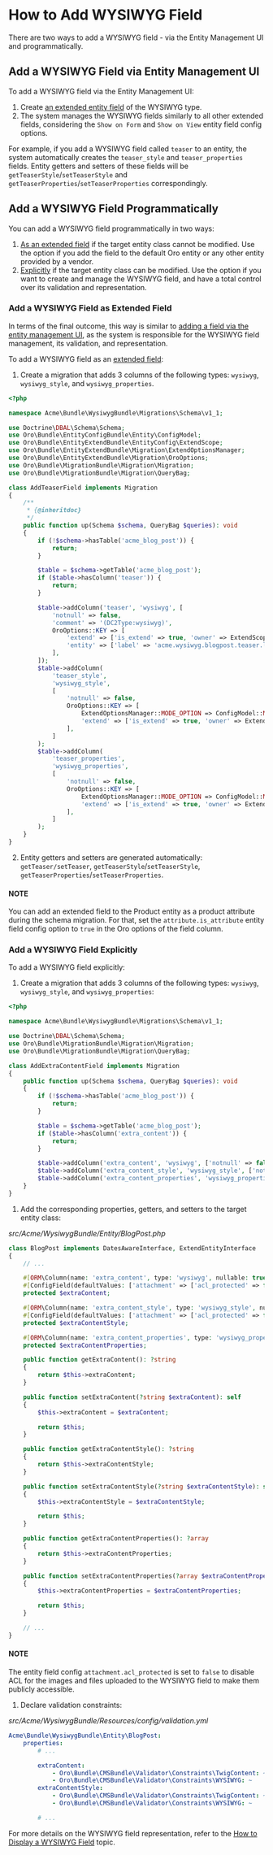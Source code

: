 <a id="how-to-add-wysiwyg-field"></a>

# How to Add WYSIWYG Field

There are two ways to add a WYSIWYG field - via the Entity Management UI and programmatically.

<a id="how-to-add-wysiwyg-field-via-ui"></a>

## Add a WYSIWYG Field via Entity Management UI

To add a WYSIWYG field via the Entity Management UI:

1. Create [an extended entity field](../../../../user/back-office/system/entities/entity-fields/index.md#doc-entity-fields-create) of the WYSIWYG type.
2. The system manages the WYSIWYG fields similarly to all other extended fields, considering the `Show on Form` and `Show on View` entity field config options.

For example, if you add a WYSIWYG field called `teaser` to an entity, the system automatically creates the `teaser_style` and `teaser_properties` fields. Entity getters and setters of these fields will be `getTeaserStyle`/`setTeaserStyle` and `getTeaserProperties`/`setTeaserProperties` correspondingly.

<a id="how-to-add-wysiwyg-field-programmatically"></a>

## Add a WYSIWYG Field Programmatically

You can add a WYSIWYG field programmatically in two ways:

1. [As an extended field](#how-to-add-wysiwyg-field-programmatically-as-extended) if the target entity class cannot be modified. Use the option if you add the field to the default Oro entity or any other entity provided by a vendor.
2. [Explicitly](#how-to-add-wysiwyg-field-programmatically-explicitly) if the target entity class can be modified. Use the option if you want to create and manage the WYSIWYG field, and have a total control over its validation and representation.

<a id="how-to-add-wysiwyg-field-programmatically-as-extended"></a>

### Add a WYSIWYG Field as Extended Field

In terms of the final outcome, this way is similar to [adding a field via the entity management UI](#how-to-add-wysiwyg-field-via-ui), as the system is responsible for the WYSIWYG field management, its validation, and representation.

To add a WYSIWYG field as an [extended field](../../../../backend/entities/extend-entities/index.md#book-entities-extended-entities-add-fields):

1. Create a migration that adds 3 columns of the following types: `wysiwyg`, `wysiwyg_style`, and `wysiwyg_properties`.

```php
<?php

namespace Acme\Bundle\WysiwygBundle\Migrations\Schema\v1_1;

use Doctrine\DBAL\Schema\Schema;
use Oro\Bundle\EntityConfigBundle\Entity\ConfigModel;
use Oro\Bundle\EntityExtendBundle\EntityConfig\ExtendScope;
use Oro\Bundle\EntityExtendBundle\Migration\ExtendOptionsManager;
use Oro\Bundle\EntityExtendBundle\Migration\OroOptions;
use Oro\Bundle\MigrationBundle\Migration\Migration;
use Oro\Bundle\MigrationBundle\Migration\QueryBag;

class AddTeaserField implements Migration
{
    /**
     * {@inheritdoc}
     */
    public function up(Schema $schema, QueryBag $queries): void
    {
        if (!$schema->hasTable('acme_blog_post')) {
            return;
        }

        $table = $schema->getTable('acme_blog_post');
        if ($table->hasColumn('teaser')) {
            return;
        }

        $table->addColumn('teaser', 'wysiwyg', [
            'notnull' => false,
            'comment' => '(DC2Type:wysiwyg)',
            OroOptions::KEY => [
                'extend' => ['is_extend' => true, 'owner' => ExtendScope::OWNER_CUSTOM],
                'entity' => ['label' => 'acme.wysiwyg.blogpost.teaser.label'],
            ],
        ]);
        $table->addColumn(
            'teaser_style',
            'wysiwyg_style',
            [
                'notnull' => false,
                OroOptions::KEY => [
                    ExtendOptionsManager::MODE_OPTION => ConfigModel::MODE_HIDDEN,
                    'extend' => ['is_extend' => true, 'owner' => ExtendScope::OWNER_CUSTOM],
                ],
            ]
        );
        $table->addColumn(
            'teaser_properties',
            'wysiwyg_properties',
            [
                'notnull' => false,
                OroOptions::KEY => [
                    ExtendOptionsManager::MODE_OPTION => ConfigModel::MODE_HIDDEN,
                    'extend' => ['is_extend' => true, 'owner' => ExtendScope::OWNER_CUSTOM],
                ],
            ]
        );
    }
}
```

2. Entity getters and setters are generated automatically: `getTeaser/setTeaser`, `getTeaserStyle`/`setTeaserStyle`,
`getTeaserProperties`/`setTeaserProperties`.

#### NOTE
You can add an extended field to the Product entity as a product attribute during the schema migration. For that, set the `attribute.is_attribute` entity field config option to `true` in the Oro options of the field column.

<a id="how-to-add-wysiwyg-field-programmatically-explicitly"></a>

### Add a WYSIWYG Field Explicitly

To add a WYSIWYG field explicitly:

1. Create a migration that adds 3 columns of the following types: `wysiwyg`, `wysiwyg_style`, and `wysiwyg_properties`:

```php
<?php

namespace Acme\Bundle\WysiwygBundle\Migrations\Schema\v1_1;

use Doctrine\DBAL\Schema\Schema;
use Oro\Bundle\MigrationBundle\Migration\Migration;
use Oro\Bundle\MigrationBundle\Migration\QueryBag;

class AddExtraContentField implements Migration
{
    public function up(Schema $schema, QueryBag $queries): void
    {
        if (!$schema->hasTable('acme_blog_post')) {
            return;
        }

        $table = $schema->getTable('acme_blog_post');
        if ($table->hasColumn('extra_content')) {
            return;
        }

        $table->addColumn('extra_content', 'wysiwyg', ['notnull' => false, 'comment' => '(DC2Type:wysiwyg)']);
        $table->addColumn('extra_content_style', 'wysiwyg_style', ['notnull' => false]);
        $table->addColumn('extra_content_properties', 'wysiwyg_properties', ['notnull' => false]);
    }
}
```

1. Add the corresponding properties, getters, and setters to the target entity class:

*src/Acme/WysiwygBundle/Entity/BlogPost.php*
```php
class BlogPost implements DatesAwareInterface, ExtendEntityInterface
{
    // ...

    #[ORM\Column(name: 'extra_content', type: 'wysiwyg', nullable: true)]
    #[ConfigField(defaultValues: ['attachment' => ['acl_protected' => false]])]
    protected $extraContent;

    #[ORM\Column(name: 'extra_content_style', type: 'wysiwyg_style', nullable: true)]
    #[ConfigField(defaultValues: ['attachment' => ['acl_protected' => false]])]
    protected $extraContentStyle;

    #[ORM\Column(name: 'extra_content_properties', type: 'wysiwyg_properties', nullable: true)]
    protected $extraContentProperties;

    public function getExtraContent(): ?string
    {
        return $this->extraContent;
    }

    public function setExtraContent(?string $extraContent): self
    {
        $this->extraContent = $extraContent;

        return $this;
    }

    public function getExtraContentStyle(): ?string
    {
        return $this->extraContentStyle;
    }

    public function setExtraContentStyle(?string $extraContentStyle): self
    {
        $this->extraContentStyle = $extraContentStyle;

        return $this;
    }

    public function getExtraContentProperties(): ?array
    {
        return $this->extraContentProperties;
    }

    public function setExtraContentProperties(?array $extraContentProperties): self
    {
        $this->extraContentProperties = $extraContentProperties;

        return $this;
    }

    // ...
}
```

#### NOTE
The entity field config `attachment.acl_protected` is set to `false` to disable ACL for the images and files uploaded     to the WYSIWYG field to make them publicly accessible.

1. Declare validation constraints:

*src/Acme/WysiwygBundle/Resources/config/validation.yml*
```yaml
Acme\Bundle\WysiwygBundle\Entity\BlogPost:
    properties:
        # ...

        extraContent:
            - Oro\Bundle\CMSBundle\Validator\Constraints\TwigContent: ~
            - Oro\Bundle\CMSBundle\Validator\Constraints\WYSIWYG: ~
        extraContentStyle:
            - Oro\Bundle\CMSBundle\Validator\Constraints\TwigContent: ~
            - Oro\Bundle\CMSBundle\Validator\Constraints\WYSIWYG: ~

        # ...
```

For more details on the WYSIWYG field representation, refer to the [How to Display a WYSIWYG Field](how-to-display-wysiwyg-field.md#how-to-display-wysiwyg-field) topic.

<!-- Frontend -->
